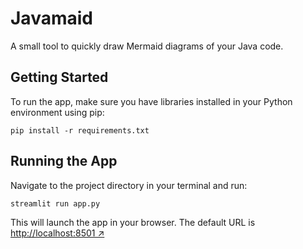 # Javamaid

A small tool to quickly draw Mermaid diagrams of your Java code.

## Getting Started

To run the app, make sure you have libraries installed in your Python environment using pip:

```
pip install -r requirements.txt
```

## Running the App

Navigate to the project directory in your terminal and run:

```
streamlit run app.py
```

This will launch the app in your browser. The default URL is [http://localhost:8501 ↗](http://localhost:8501)
